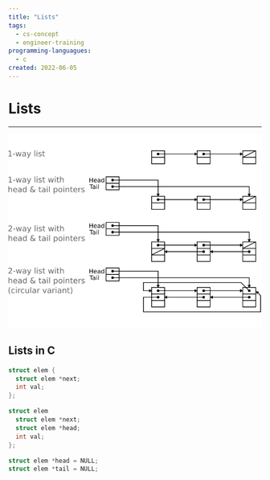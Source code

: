 ```yaml
---
title: "Lists"
tags:
  - cs-concept
  - engineer-training
programming-languagues:
  - c
created: 2022-06-05
---
```

# Lists
---
![](notes/images/lists.png)

## Lists in C
```c
struct elem {
  struct elem *next;
  int val;
};
```

```c
struct elem
  struct elem *next;
  struct elem *head;
  int val;
};
```

```c
struct elem *head = NULL;
struct elem *tail = NULL;
```
